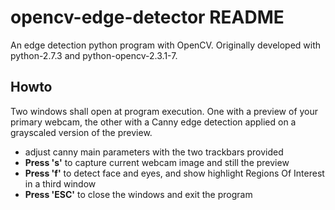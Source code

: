 # opencv-edge-detector README

An edge detection python program with OpenCV. Originally developed with
python-2.7.3 and python-opencv-2.3.1-7.

## Howto

Two windows shall open at program execution. One with a preview of your
primary webcam, the other with a Canny edge detection applied on a grayscaled
version of the preview.

* adjust canny main parameters with the two trackbars provided
* **Press 's'** to capture current webcam image and still the preview
* **Press 'f'** to detect face and eyes, and show highlight Regions Of Interest
  in a third window
* **Press 'ESC'** to close the windows and exit the program
